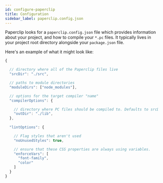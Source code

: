 ```yaml
---
id: configure-paperclip
title: Configuration
sidebar_label: paperclip.config.json
---
```


Paperclip looks for a `paperclip.config.json` file which provides information about your project, and how
to compile your `*.pc` files. It typically lives in your project root directory alongside your `package.json` file.

Here's an example of what it might look like:


```javascript
{

  // directory where all of the Paperclip files live
  "srcDir": "./src",

  // paths to module directories
  "moduleDirs": ["node_modules"],

  // options for the target compiler "name"
  "compilerOptions": {

    // directory where PC files should be compiled to. Defaults to srcDir
    "outDir": "./lib",
  },
  
  "lintOptions": {

    // Flag styles that aren't used 
    "noUnusedStyles": true,

    // ensure that these CSS properties are always using variables.
    "enforceVars": [
      "font-family",
      "color"
    ]
  }
}
```